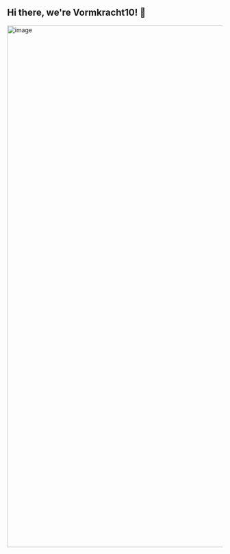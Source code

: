## Hi there, we're Vormkracht10! 👋

<img width="1219" alt="image" src="https://user-images.githubusercontent.com/385764/222163907-0aec1333-7f29-44ee-b18d-896039948a34.png">
